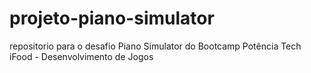 # projeto-piano-simulator
repositorio para o desafio Piano Simulator do Bootcamp Potência Tech iFood - Desenvolvimento de Jogos
